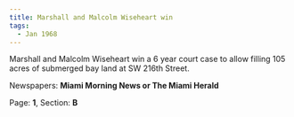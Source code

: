 ```yaml
---  
title: Marshall and Malcolm Wiseheart win  
tags:  
  - Jan 1968  
---  
```

  
Marshall and Malcolm Wiseheart win a 6 year court case to allow filling 105 acres of submerged bay land at SW 216th Street.  
  
Newspapers: **Miami Morning News or The Miami Herald**  
  
Page: **1**, Section: **B** 
